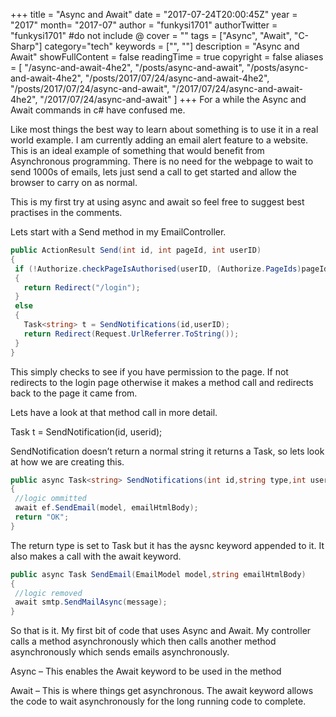 +++
title = "Async and Await"
date = "2017-07-24T20:00:45Z"
year = "2017"
month= "2017-07"
author = "funkysi1701"
authorTwitter = "funkysi1701" #do not include @
cover = ""
tags = ["Async", "Await",  "C-Sharp"]
category="tech"
keywords = ["", ""]
description =  "Async and Await"
showFullContent = false
readingTime = true
copyright = false
aliases = [
    "/async-and-await-4he2",
    "/posts/async-and-await",
    "/posts/async-and-await-4he2",
    "/posts/2017/07/24/async-and-await-4he2",
    "/posts/2017/07/24/async-and-await",
    "/2017/07/24/async-and-await-4he2",
    "/2017/07/24/async-and-await"
]
+++
For a while the Async and Await commands in c# have confused me.

Like most things the best way to learn about something is to use it in a real world example. I am currently adding an email alert feature to a website. This is an ideal example of something that would benefit from Asynchronous programming. There is no need for the webpage to wait to send 1000s of emails, lets just send a call to get started and allow the browser to carry on as normal.

This is my first try at using async and await so feel free to suggest best practises in the comments.

Lets start with a Send method in my EmailController.

```csharp
public ActionResult Send(int id, int pageId, int userID)
{
 if (!Authorize.checkPageIsAuthorised(userID, (Authorize.PageIds)pageId))
 {
   return Redirect("/login");
 }
 else
 {
   Task<string> t = SendNotifications(id,userID);
   return Redirect(Request.UrlReferrer.ToString());
 }
}
```

This simply checks to see if you have permission to the page. If not redirects to the login page otherwise it makes a method call and redirects back to the page it came from.

Lets have a look at that method call in more detail.

Task<string> t = SendNotification(id, userid);

SendNotification doesn’t return a normal string it returns a Task<string>, so lets look at how we are creating this.

```csharp
public async Task<string> SendNotifications(int id,string type,int userid)
{
 //logic ommitted
 await ef.SendEmail(model, emailHtmlBody);
 return "OK";
}
```

The return type is set to Task but it has the aysnc keyword appended to it. It also makes a call with the await keyword.

```csharp
public async Task SendEmail(EmailModel model,string emailHtmlBody)
{
 //logic removed
 await smtp.SendMailAsync(message);
}
```

So that is it. My first bit of code that uses Async and Await. My controller calls a method asynchronously which then calls another method asynchronously which sends emails asynchronously.

Async – This enables the Await keyword to be used in the method

Await – This is where things get asynchronous. The await keyword allows the code to wait asynchronously for the long running code to complete.